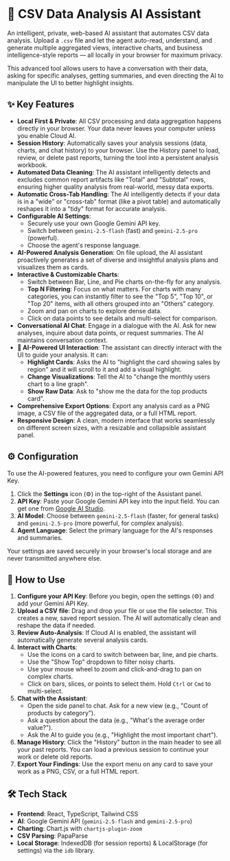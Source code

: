 # 🧠 CSV Data Analysis AI Assistant

An intelligent, private, web-based AI assistant that automates CSV data analysis. Upload a `.csv` file and let the agent auto-read, understand, and generate multiple aggregated views, interactive charts, and business intelligence-style reports — all locally in your browser for maximum privacy.

This advanced tool allows users to have a conversation with their data, asking for specific analyses, getting summaries, and even directing the AI to manipulate the UI to better highlight insights.

## ✨ Key Features

*   **Local First & Private**: All CSV processing and data aggregation happens directly in your browser. Your data never leaves your computer unless you enable Cloud AI.
*   **Session History**: Automatically saves your analysis sessions (data, charts, and chat history) to your browser. Use the History panel to load, review, or delete past reports, turning the tool into a persistent analysis workbook.
*   **Automated Data Cleaning**: The AI assistant intelligently detects and excludes common report artifacts like "Total" and "Subtotal" rows, ensuring higher quality analysis from real-world, messy data exports.
*   **Automatic Cross-Tab Handling**: The AI intelligently detects if your data is in a "wide" or "cross-tab" format (like a pivot table) and automatically reshapes it into a "tidy" format for accurate analysis.
*   **Configurable AI Settings**:
    *   Securely use your own Google Gemini API key.
    *   Switch between `gemini-2.5-flash` (fast) and `gemini-2.5-pro` (powerful).
    *   Choose the agent's response language.
*   **AI-Powered Analysis Generation**: On file upload, the AI assistant proactively generates a set of diverse and insightful analysis plans and visualizes them as cards.
*   **Interactive & Customizable Charts**:
    *   Switch between Bar, Line, and Pie charts on-the-fly for any analysis.
    *   **Top N Filtering**: Focus on what matters. For charts with many categories, you can instantly filter to see the "Top 5", "Top 10", or "Top 20" items, with all others grouped into an "Others" category.
    *   Zoom and pan on charts to explore dense data.
    *   Click on data points to see details and multi-select for comparison.
*   **Conversational AI Chat**: Engage in a dialogue with the AI. Ask for new analyses, inquire about data points, or request summaries. The AI maintains conversation context.
*   **🤖 AI-Powered UI Interaction**: The assistant can directly interact with the UI to guide your analysis. It can:
    *   **Highlight Cards**: Asks the AI to "highlight the card showing sales by region" and it will scroll to it and add a visual highlight.
    *   **Change Visualizations**: Tell the AI to "change the monthly users chart to a line graph".
    *   **Show Raw Data**: Ask to "show me the data for the top products card".
*   **Comprehensive Export Options**: Export any analysis card as a PNG image, a CSV file of the aggregated data, or a full HTML report.
*   **Responsive Design**: A clean, modern interface that works seamlessly on different screen sizes, with a resizable and collapsible assistant panel.

## ⚙️ Configuration

To use the AI-powered features, you need to configure your own Gemini API Key.

1.  Click the **Settings** icon (⚙️) in the top-right of the Assistant panel.
2.  **API Key**: Paste your Google Gemini API key into the input field. You can get one from [Google AI Studio](https://aistudio.google.com/app/apikey).
3.  **AI Model**: Choose between `gemini-2.5-flash` (faster, for general tasks) and `gemini-2.5-pro` (more powerful, for complex analysis).
4.  **Agent Language**: Select the primary language for the AI's responses and summaries.

Your settings are saved securely in your browser's local storage and are never transmitted anywhere else.

## 🚀 How to Use

1.  **Configure your API Key**: Before you begin, open the settings (⚙️) and add your Gemini API Key.
2.  **Upload a CSV file**: Drag and drop your file or use the file selector. This creates a new, saved report session. The AI will automatically clean and reshape the data if needed.
3.  **Review Auto-Analysis**: If Cloud AI is enabled, the assistant will automatically generate several analysis cards.
4.  **Interact with Charts**:
    *   Use the icons on a card to switch between bar, line, and pie charts.
    *   Use the "Show Top" dropdown to filter noisy charts.
    *   Use your mouse wheel to zoom and click-and-drag to pan on complex charts.
    *   Click on bars, slices, or points to select them. Hold `Ctrl` or `Cmd` to multi-select.
5.  **Chat with the Assistant**:
    *   Open the side panel to chat. Ask for a new view (e.g., "Count of products by category").
    *   Ask a question about the data (e.g., "What's the average order value?").
    *   Ask the AI to guide you (e.g., "Highlight the most important chart").
6.  **Manage History**: Click the "History" button in the main header to see all your past reports. You can load a previous session to continue your work or delete old reports.
7.  **Export Your Findings**: Use the export menu on any card to save your work as a PNG, CSV, or a full HTML report.

## 🛠️ Tech Stack

*   **Frontend**: React, TypeScript, Tailwind CSS
*   **AI**: Google Gemini API (`gemini-2.5-flash` and `gemini-2.5-pro`)
*   **Charting**: Chart.js with `chartjs-plugin-zoom`
*   **CSV Parsing**: PapaParse
*   **Local Storage**: IndexedDB (for session reports) & LocalStorage (for settings) via the `idb` library.
